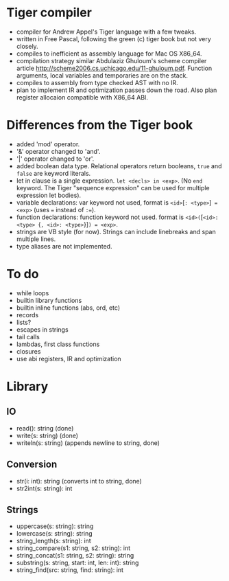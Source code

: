 # Tiger compiler

- compiler for Andrew Appel's Tiger language with a few tweaks.
- written in Free Pascal, following the green (c) tiger book but not very closely.
- compiles to inefficient as assembly language for Mac OS X86_64.
- compilation strategy similar Abdulaziz Ghuloum's scheme compiler article http://scheme2006.cs.uchicago.edu/11-ghuloum.pdf. Function arguments, local variables and temporaries are on the stack.
- compiles to assembly from type checked AST with no IR.
- plan to implement IR and optimization passes down the road. Also plan register allocaion compatible with X86_64 ABI.

# Differences from the Tiger book

- added 'mod' operator.
- '&' operator changed to 'and'.
- '|' operator changed to 'or'.
- added boolean data type. Relational operators return booleans, `true` and `false` are keyword literals.
- let in clause is a single expression. `let <decls> in <exp>`. (No `end` keyword. The Tiger "sequence expression" can be used for multiple expression let bodies).
- variable declarations: var keyword not used, format is `<id>`[`: <type>`]` = <exp>` (uses `=` instead of `:=`).
- function declarations: function keyword not used. format is `<id>(`[`<id>: <type> `{`, <id>: <type>`}]`) = <exp>`.
- strings are VB style (for now). Strings can include linebreaks and span multiple lines.
- type aliases are not implemented.

# To do

- while loops
- builtin library functions
- builtin inline functions (abs, ord, etc)
- records
- lists?
- escapes in strings
- tail calls
- lambdas, first class functions
- closures
- use abi registers, IR and optimization

# Library

## IO

- read(): string                (done)
- write(s: string)              (done)
- writeln(s: string)            (appends newline to string, done)

## Conversion

- str(i: int): string           (converts int to string, done)
- str2int(s: string): int

## Strings

- uppercase(s: string): string
- lowercase(s: string): string
- string_length(s: string): int
- string_compare(s1: string, s2: string): int
- string_concat(s1: string, s2: string): string
- substring(s: string, start: int, len: int): string
- string_find(src: string, find: string): int

